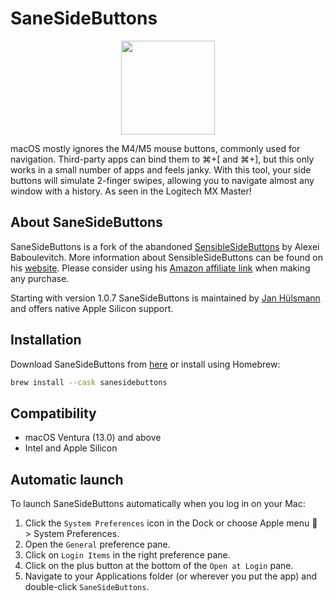 # SaneSideButtons
<p align="center">
	<img src="icon.png" width=150 />
</p>

macOS mostly ignores the M4/M5 mouse buttons, commonly used for navigation. Third-party apps can bind them to ⌘+[ and ⌘+], but this only works in a small number of apps and feels janky. With this tool, your side buttons will simulate 2-finger swipes, allowing you to navigate almost any window with a history. As seen in the Logitech MX Master!

## About SaneSideButtons

SaneSideButtons is a fork of the abandoned [SensibleSideButtons](https://github.com/archagon/sensible-side-buttons) by Alexei Baboulevitch. More information about SensibleSideButtons can be found on his [website](https://sensible-side-buttons.archagon.net/). Please consider using his [Amazon affiliate link](http://amzn.to/2tlwbAB) when making any purchase.

Starting with version 1.0.7 SaneSideButtons is maintained by [Jan Hülsmann](https://github.com/thealpa) and offers native Apple Silicon support.

## Installation

Download SaneSideButtons from [here](https://github.com/thealpa/SaneSideButtons/releases/download/1.1.0/SaneSideButtons.dmg) or install using Homebrew:

```bash
brew install --cask sanesidebuttons
```

## Compatibility

- macOS Ventura (13.0) and above
- Intel and Apple Silicon

## Automatic launch
To launch SaneSideButtons automatically when you log in on your Mac:

1. Click the `System Preferences` icon in the Dock or choose Apple menu  > System Preferences.
1. Open the `General` preference pane.
1. Click on `Login Items` in the right preference pane.
1. Click on the plus button at the bottom of the `Open at Login` pane.
1. Navigate to your Applications folder (or wherever you put the app) and double-click `SaneSideButtons`.

